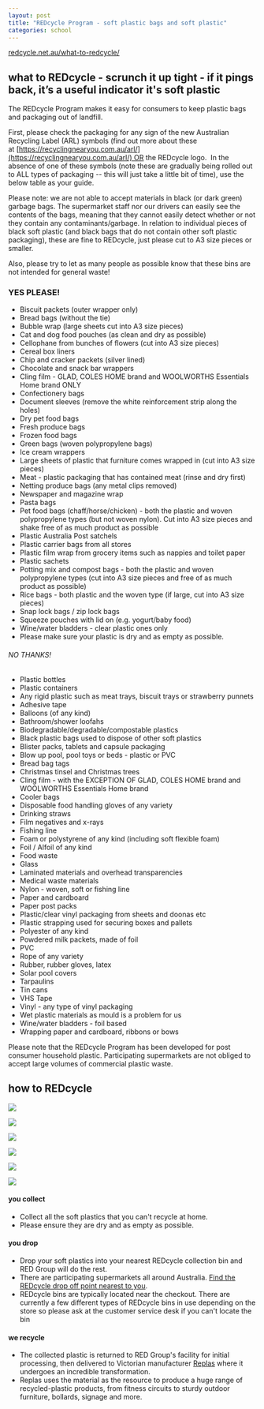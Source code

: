 ```yaml
---
layout: post
title: "REDcycle Program - soft plastic bags and soft plastic"
categories: school
---
```


[redcycle.net.au/what-to-redcycle/](https://redcycle.net.au/what-to-redcycle/)

what to REDcycle - scrunch it up tight - if it pings back, it’s a useful indicator it's soft plastic
----------------

The REDcycle Program makes it easy for consumers to keep plastic bags and packaging out of landfill.

First, please check the packaging for any sign of the new Australian Recycling Label (ARL) symbols (find out more about these at [https://recyclingnearyou.com.au/arl/](https://recyclingnearyou.com.au/arl/) OR the REDcycle logo.  In the absence of one of these symbols (note these are gradually being rolled out to ALL types of packaging -- this will just take a little bit of time), use the below table as your guide.

Please note: we are not able to accept materials in black (or dark green) garbage bags. The supermarket staff nor our drivers can easily see the contents of the bags, meaning that they cannot easily detect whether or not they contain any contaminants/garbage. In relation to individual pieces of black soft plastic (and black bags that do not contain other soft plastic packaging), these are fine to REDcycle, just please cut to A3 size pieces or smaller.

Also, please try to let as many people as possible know that these bins are not intended for general waste!

### YES PLEASE!

-   Biscuit packets (outer wrapper only)
-   Bread bags (without the tie)
-   Bubble wrap (large sheets cut into A3 size pieces)
-   Cat and dog food pouches (as clean and dry as possible)
-   Cellophane from bunches of flowers (cut into A3 size pieces)
-   Cereal box liners
-   Chip and cracker packets (silver lined)
-   Chocolate and snack bar wrappers
-   Cling film - GLAD, COLES HOME brand and WOOLWORTHS Essentials Home brand ONLY
-   Confectionery bags
-   Document sleeves (remove the white reinforcement strip along the holes)
-   Dry pet food bags
-   Fresh produce bags
-   Frozen food bags
-   Green bags (woven polypropylene bags)
-   Ice cream wrappers
-   Large sheets of plastic that furniture comes wrapped in (cut into A3 size pieces)
-   Meat - plastic packaging that has contained meat (rinse and dry first)
-   Netting produce bags (any metal clips removed)
-   Newspaper and magazine wrap
-   Pasta bags
-   Pet food bags (chaff/horse/chicken) - both the plastic and woven polypropylene types (but not woven nylon). Cut into A3 size pieces and shake free of as much product as possible
-   Plastic Australia Post satchels
-   Plastic carrier bags from all stores
-   Plastic film wrap from grocery items such as nappies and toilet paper
-   Plastic sachets
-   Potting mix and compost bags - both the plastic and woven polypropylene types (cut into A3 size pieces and free of as much product as possible)
-   Rice bags - both plastic and the woven type (if large, cut into A3 size pieces)
-   Snap lock bags / zip lock bags
-   Squeeze pouches with lid on (e.g. yogurt/baby food)
-   Wine/water bladders - clear plastic ones only
-   Please make sure your plastic is dry and as empty as possible.

###### NO THANKS!

-   Plastic bottles
-   Plastic containers
-   Any rigid plastic such as meat trays, biscuit trays or strawberry punnets
-   Adhesive tape
-   Balloons (of any kind)
-   Bathroom/shower loofahs
-   Biodegradable/degradable/compostable plastics
-   Black plastic bags used to dispose of other soft plastics
-   Blister packs, tablets and capsule packaging
-   Blow up pool, pool toys or beds - plastic or PVC
-   Bread bag tags
-   Christmas tinsel and Christmas trees
-   Cling film - with the EXCEPTION OF GLAD, COLES HOME brand and WOOLWORTHS Essentials Home brand
-   Cooler bags
-   Disposable food handling gloves of any variety
-   Drinking straws
-   Film negatives and x-rays
-   Fishing line
-   Foam or polystyrene of any kind (including soft flexible foam)
-   Foil / Alfoil of any kind
-   Food waste
-   Glass
-   Laminated materials and overhead transparencies
-   Medical waste materials
-   Nylon - woven, soft or fishing line
-   Paper and cardboard
-   Paper post packs
-   Plastic/clear vinyl packaging from sheets and doonas etc
-   Plastic strapping used for securing boxes and pallets
-   Polyester of any kind
-   Powdered milk packets, made of foil
-   PVC
-   Rope of any variety
-   Rubber, rubber gloves, latex
-   Solar pool covers
-   Tarpaulins
-   Tin cans
-   VHS Tape
-   Vinyl - any type of vinyl packaging
-   Wet plastic materials as mould is a problem for us
-   Wine/water bladders - foil based
-   Wrapping paper and cardboard, ribbons or bows

Please note that the REDcycle Program has been developed for post consumer household plastic. Participating supermarkets are not obliged to accept large volumes of commercial plastic waste.

how to REDcycle
---------------

![](https://redcycle.net.au/wp-content/uploads/2017/04/1.you_collect-1024x286.png)

![](https://redcycle.net.au/wp-content/uploads/2017/04/you-collect.jpg)

![](https://redcycle.net.au/wp-content/uploads/2017/04/2.you_drop-1024x289.png)

![](https://redcycle.net.au/wp-content/uploads/2017/04/You-drop.jpg)

![](https://redcycle.net.au/wp-content/uploads/2017/04/3.we_recycle-1024x287.png)

![](https://redcycle.net.au/wp-content/uploads/2017/04/we-recycle.jpg)

#### you collect

-   Collect all the soft plastics that you can't recycle at home.
-   Please ensure they are dry and as empty as possible.

#### you drop

-   Drop your soft plastics into your nearest REDcycle collection bin and RED Group will do the rest.
-   There are participating supermarkets all around Australia. [Find the REDcycle drop off point nearest to you](https://redcycle.net.au/where-to-redcycle/).
-   REDcycle bins are typically located near the checkout. There are currently a few different types of REDcycle bins in use depending on the store so please ask at the customer service desk if you can't locate the bin

#### we recycle

-   The collected plastic is returned to RED Group's facility for initial processing, then delivered to Victorian manufacturer [Replas](https://www.replas.com.au/) where it undergoes an incredible transformation.
-   Replas uses the material as the resource to produce a huge range of recycled-plastic products, from fitness circuits to sturdy outdoor furniture, bollards, signage and more.
